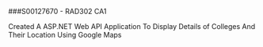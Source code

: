 ﻿###S00127670 - RAD302 CA1

Created A ASP.NET Web API Application To Display Details of Colleges And Their Location Using Google Maps